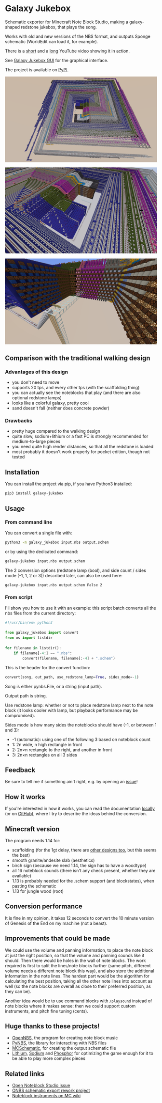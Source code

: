 # Galaxy Jukebox

Schematic exporter for Minecraft Note Block Studio, making a galaxy-shaped redstone jukebox, that plays the song.

Works with old and new versions of the NBS format, and outputs Sponge schematic (WorldEdit can load it, for example).

There is a [short](https://youtu.be/0WIBQ5r_ZIY) and a [long](https://youtu.be/aBEKyepoqDM) YouTube video showing it in action.

See [Galaxy Jukebox GUI](https://pypi.org/project/galaxy-jukebox-gui/) for the graphical interface.

The project is available on [PyPI](https://pypi.org/project/galaxy-jukebox/).

<!---Github absolute link, so it works on PyPI at least--->
![See the PyPI page for the screenshots!](https://raw.githubusercontent.com/4321ba/Galaxy_Jukebox/main/converter/screenshots/screenshot_1.png)

![screenshot from above](https://raw.githubusercontent.com/4321ba/Galaxy_Jukebox/main/converter/screenshots/screenshot_2.png)

![screenshot from the front](https://raw.githubusercontent.com/4321ba/Galaxy_Jukebox/main/converter/screenshots/screenshot_3.png)

## Comparison with the traditional walking design

### Advantages of this design

+ you don't need to move
+ supports 20 tps, and every other tps (with the scaffolding thing)
+ you can actually see the noteblocks that play (and there are also optional redstone lamps)
+ looks like a colorful galaxy, pretty cool
+ sand doesn't fall (neither does concrete powder)

### Drawbacks

- pretty huge compared to the walking design
- quite slow, sodium+lithium or a fast PC is strongly recommended for medium-to-large pieces
- you need quite high render distances, so that all the redstone is loaded
- most probably it doesn't work properly for pocket edition, though not tested

## Installation

You can install the project via pip, if you have Python3 installed:

```sh
pip3 install galaxy-jukebox
```

## Usage

### From command line

You can convert a single file with:

```sh
python3 -m galaxy_jukebox input.nbs output.schem
```

or by using the dedicated command:

```sh
galaxy-jukebox input.nbs output.schem
```

The 2 conversion options (redstone lamp (bool), and side count / sides mode (-1, 1, 2 or 3)) described later, can also be used here:

```sh
galaxy-jukebox input.nbs output.schem False 2
```

### From script

I'll show you how to use it with an example: this script batch converts all the nbs files from the current directory:

```py
#!/usr/bin/env python3

from galaxy_jukebox import convert
from os import listdir

for filename in listdir():
    if filename[-4:] == ".nbs":
        convert(filename, filename[:-4] + ".schem")
```

This is the header for the convert function:

```py
convert(song, out_path, use_redstone_lamp=True, sides_mode=-1)
```

Song is either pynbs.File, or a string (input path).

Output path is string.

Use redstone lamp: whether or not to place redstone lamp next to the note block (it looks cooler with lamp, but playback performance may be compromised).

Sides mode is how many sides the noteblocks should have (-1, or between 1 and 3):

- -1 (automatic): using one of the following 3 based on noteblock count
- 1: 2n wide, n high rectangle in front
- 2: 2n×n rectangle to the right, and another in front
- 3: 2n×n rectangles on all 3 sides

## Feedback

Be sure to tell me if something ain't right, e.g. by opening an [issue](https://github.com/4321ba/Galaxy_Jukebox/issues)!

## How it works

If you're interested in how it works, you can read the documentation [locally](documentation.md) (or on [GitHub](https://github.com/4321ba/Galaxy_Jukebox/blob/main/converter/documentation.md)), where I try to describe the ideas behind the conversion.

## Minecraft version

The program needs 1.14 for:

- scaffolding (for the 1gt delay, there are [other designs too](https://www.youtube.com/watch?v=O0xOAOM_R0Y), but this seems the best)
- smooth granite/andesite slab (aesthetics)
- birch sign (because we need 1.14, the sign has to have a woodtype)
- all 16 noteblock sounds (there isn't any check present, whether they are available)
- 1.13 is probably needed for the .schem support (and blockstates), when pasting the schematic
- 1.13 for jungle wood (root)

## Conversion performance

It is fine in my opinion, it takes 12 seconds to convert the 10 minute version of Genesis of the End on my machine (not a beast).

## Improvements that could be made

We could use the volume and panning information, to place the note block at just the right position, so that the volume and panning sounds like it should. Then there would be holes in the wall of note blocks. The work required is first to split the lines/note blocks further (same pitch, different volume needs a different note block this way), and also store the additional information in the note lines. The hardest part would be the algorithm for calculating the best position, taking all the other note lines into account as well (so the note blocks are overall as close to their preferred position, as they can be).

Another idea would be to use command blocks with `/playsound` instead of note blocks where it makes sense: then we could support custom instruments, and pitch fine tuning (cents).

## Huge thanks to these projects!
- [OpenNBS](https://github.com/OpenNBS/OpenNoteBlockStudio), the program for creating note block music
- [PyNBS](https://github.com/vberlier/pynbs), the library for interacting with NBS files
- [MCSchematic](https://github.com/Sloimayyy/mcschematic), for creating the output schematic file
- [Lithium](https://www.curseforge.com/minecraft/mc-mods/lithium), [Sodium](https://www.curseforge.com/minecraft/mc-mods/sodium) and [Phosphor](https://www.curseforge.com/minecraft/mc-mods/phosphor) for optimizing the game enough for it to be able to play more complex pieces

## Related links

- [Open Noteblock Studio issue](https://github.com/OpenNBS/OpenNoteBlockStudio/issues/310)
- [ONBS schematic export rework project](https://github.com/OpenNBS/OpenNoteBlockStudio/projects/1)
- [Noteblock instruments on MC wiki](https://minecraft.fandom.com/wiki/Note_Block#Instruments)
